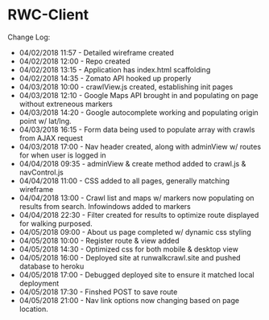 # RWC-Client

Change Log:
* 04/02/2018 11:57 - Detailed wireframe created
* 04/02/2018 12:00 - Repo created
* 04/02/2018 13:15 - Application has index.html scaffolding
* 04/02/2018 14:35 - Zomato API hooked up properly
* 04/03/2018 10:00 - crawlView.js created, establishing init pages
* 04/03/2018 12:10 - Google Maps API brought in and populating on page without extreneous markers
* 04/03/2018 14:20 - Google autocomplete working and populating origin point w/ lat/lng.
* 04/03/2018 16:15 - Form data being used to populate array with crawls from AJAX request
* 04/03/2018 17:00 - Nav header created, along with adminView w/ routes for when user is logged in
* 04/04/2018 09:35 - adminView & create method added to crawl.js & navControl.js
* 04/04/2018 11:00 - CSS added to all pages, generally matching wireframe
* 04/04/2018 13:00 - Crawl list and maps w/ markers now populating on results from search. Infowindows added to markers
* 04/04/2018 22:30 - Filter created for results to optimize route displayed for walking purposed.
* 04/05/2018 09:00 - About us page completed w/ dynamic css styling
* 04/05/2018 10:00 - Register route & view added
* 04/05/2018 14:30 - Optimized css for both mobile & desktop view
* 04/05/2018 16:00 - Deployed site at runwalkcrawl.site and pushed database to heroku
* 04/05/2018 17:00 - Debugged deployed site to ensure it matched local deployment
* 04/05/2018 17:30 - Finshed POST to save route
* 04/05/2018 21:00 - Nav link options now changing based on page location.


